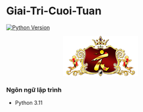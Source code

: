 # Giai-Tri-Cuoi-Tuan
[![Python Version](https://img.shields.io/badge/Python-3.11-blue)](https://www.python.org/downloads/release/python-3111/)

<p align="center">
  <img src="https://github.com/huynhmainhatminh/Group-E-Project/blob/main/DEMO_IMG/logo.png" alt="Logo">
</p>


### Ngôn ngữ lập trình
- Python 3.11



